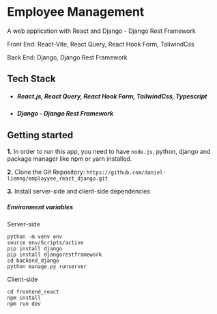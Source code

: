 # Employee Management

A web application with React and Django - Django Rest Framework

Front End: React-Vite, React Query, React Hook Form, TailwindCss

Back End: Django, Django Rest Framework


## Tech Stack

- ##### React.js, React Query, React Hook Form, TailwindCss, Typescript
- ##### Django - Django Rest Framework


## Getting started

**1.** In order to run this app, you need to have `node.js`, python, django and package manager like npm or yarn installed.

**2.** Clone the Git Repository: `https://github.com/daniel-liemng/employyee_react_django.git`

**3.** Install server-side and client-side dependencies

##### Environment variables

Server-side

```
python -m venv env
source env/Scripts/active
pip install django
pip install djangorestframework
cd backend_django
python manage.py runserver
```

Client-side

```
cd frontend_react
npm install
npm run dev
```
